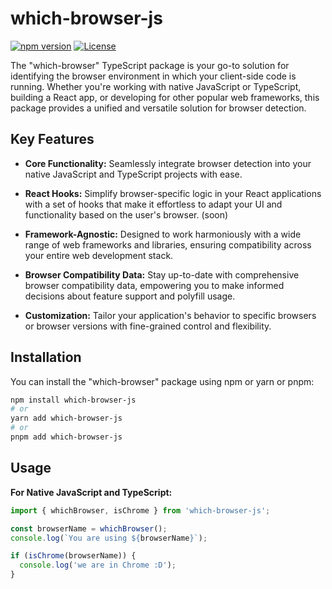 # which-browser-js

[![npm version](https://badge.fury.io/js/which-browser.svg)](https://www.npmjs.com/package/which-browser)
[![License](https://img.shields.io/badge/license-MIT-blue.svg)](https://github.com/your-username/which-browser/blob/main/LICENSE)

The "which-browser" TypeScript package is your go-to solution for identifying the browser environment in which your client-side code is running. Whether you're working with native JavaScript or TypeScript, building a React app, or developing for other popular web frameworks, this package provides a unified and versatile solution for browser detection.

## Key Features

- **Core Functionality:** Seamlessly integrate browser detection into your native JavaScript and TypeScript projects with ease.

- **React Hooks:** Simplify browser-specific logic in your React applications with a set of hooks that make it effortless to adapt your UI and functionality based on the user's browser. (soon)

- **Framework-Agnostic:** Designed to work harmoniously with a wide range of web frameworks and libraries, ensuring compatibility across your entire web development stack.

- **Browser Compatibility Data:** Stay up-to-date with comprehensive browser compatibility data, empowering you to make informed decisions about feature support and polyfill usage.

- **Customization:** Tailor your application's behavior to specific browsers or browser versions with fine-grained control and flexibility.

## Installation

You can install the "which-browser" package using npm or yarn or pnpm:

```bash
npm install which-browser-js
# or
yarn add which-browser-js
# or
pnpm add which-browser-js
```

## Usage

**For Native JavaScript and TypeScript:**

```javascript
import { whichBrowser, isChrome } from 'which-browser-js';

const browserName = whichBrowser();
console.log(`You are using ${browserName}`);

if (isChrome(browserName)) {
  console.log('we are in Chrome :D');
}
